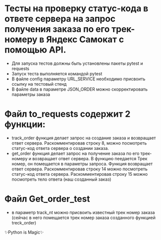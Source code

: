 ﻿# Тесты на проверку статус-кода в ответе сервера на запрос получения заказа по его трек-номеру в Яндекс Самокат с помощью API.
- Для запуска тестов должны быть установлены пакеты pytest и requests
- Запуск теста выполняется командой pytest
- В файле config параметру URL_SERVICE необходимо присвоить ссылку на тестовый стенд
- В файле data в параметре JSON_ORDER можно скорректировать параметры заказа
# Файл to_requests содержит 2 функции:
- track_order функция делает запрос на создание заказа и возвращает ответ сервера. Раскомментировав строку 8, можно посмотреть статус-код ответа сервера о создании заказа. 
- get_order функция делает запрос на получение заказа по его трек-номеру и возвращает ответ сервера. В функцию пеедается Трек номер, он помещается в параметры запроса. Функция возвращает ответ сервера. Раскомментировав строку 14 можно посмотреть статус-код ответа сервера. Раскомментировав строку 15 можно посмотреть тело ответа (наш созданный заказ)
# Файл Get_order_test
- в параметр track_nt можно присвоить известный трек номер заказа (сейчас в него помещается трек номер заказа созданного функцией treck_order)


✨Python is Magic✨


